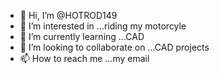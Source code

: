 - 👋 Hi, I’m @HOTROD149
- 👀 I’m interested in ...riding my motorcyle
- 🌱 I’m currently learning ...CAD 
- 💞️ I’m looking to collaborate on ...CAD projects
- 📫 How to reach me ...my email

<!---
HOTROD149/HOTROD149 is a ✨ special ✨ repository because its `README.md` (this file) appears on your GitHub profile.
You can click the Preview link to take a look at your changes.
--->
